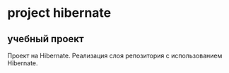 # project hibernate
## учебный проект
Проект на Hibernate. Реализация слоя репозитория с использованием Hibernate.
